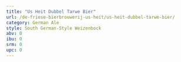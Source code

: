 ```yaml
---
title: "Us Heit Dubbel Tarwe Bier"
url: /de-friese-bierbrouwerij-us-heit/us-heit-dubbel-tarwe-bier/
category: German Ale
style: South German-Style Weizenbock
abv: 0
ibu: 0
srm: 0
upc: 0
---
```


